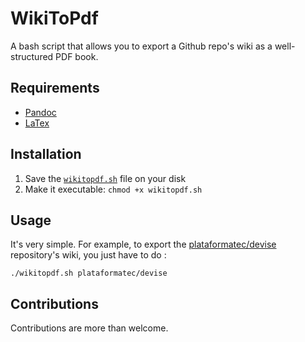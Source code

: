 # WikiToPdf
A bash script that allows you to export a Github repo's wiki as a well-structured PDF book.

## Requirements
- [Pandoc](http://pandoc.org/)
- [LaTex](https://www.latex-project.org/)

## Installation
1. Save the [`wikitopdf.sh`](https://raw.githubusercontent.com/ousmanedev/wikitopdf/master/wikitopdf.sh) file on your disk
2. Make it executable: `chmod +x wikitopdf.sh`

## Usage
It's very simple.
For example, to export the [plataformatec/devise](https://github.com/plataformatec/devise) repository's wiki, you just have to do :
```
./wikitopdf.sh plataformatec/devise
```

## Contributions
Contributions are more than welcome.
